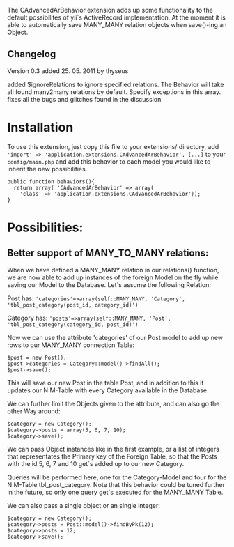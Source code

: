 The CAdvancedArBehavior extension adds up some functionality to the default possibilites of yii´s ActiveRecord implementation. At the moment it is able to automatically save MANY_MANY relation objects when save()-ing an Object.

## Changelog 

Version 0.3 added 25. 05. 2011 by thyseus

added $ignoreRelations to ignore specified relations. The Behavior will take all found many2many relations by default. Specify exceptions in this array.
fixes all the bugs and glitches found in the discussion

# Installation 

To use this extension, just copy this file to your extensions/ directory, add `'import' => 'application.extensions.CAdvancedArBehavior', [...]` to your `config/main.php` and add this behavior to each model you would like to inherit the new possibilities.

    public function behaviors(){
      return array( 'CAdvancedArBehavior' => array(
        'class' => 'application.extensions.CAdvancedArBehavior'));
    }

# Possibilities: 

## Better support of MANY_TO_MANY relations:

When we have defined a MANY_MANY relation in our relations() function, we are now able to add up instances of the foreign Model on the fly while saving our Model to the Database. Let´s assume the following Relation:

Post has: `'categories'=>array(self::MANY_MANY, 'Category', 'tbl_post_category(post_id, category_id)')`

Category has: `'posts'=>array(self::MANY_MANY, 'Post', 'tbl_post_category(category_id, post_id)')`

Now we can use the attribute 'categories' of our Post model to add up new rows to our MANY_MANY connection Table:

    $post = new Post();
    $post->categories = Category::model()->findAll();
    $post->save();
    
This will save our new Post in the table Post, and in addition to this it updates our N:M-Table with every Category available in the Database.

We can further limit the Objects given to the attribute, and can also go the other Way around:

    $category = new Category();
    $category->posts = array(5, 6, 7, 10);
    $category->save();
    
We can pass Object instances like in the first example, or a list of integers that representates the Primary key of the Foreign Table, so that the Posts with the id 5, 6, 7 and 10 get´s added up to our new Category.

Queries will be performed here, one for the Category-Model and four for the N:M-Table tbl_post_category. Note that this behavior could be tuned further in the future, so only one query get´s executed for the MANY_MANY Table.

We can also pass a single object or an single integer:

    $category = new Category();
    $category->posts = Post::model()->findByPk(12);
    $category->posts = 12;
    $category->save();
